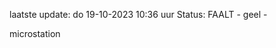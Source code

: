 laatste update: 
do 19-10-2023 10:36   uur 
Status: FAALT - geel - 
<div class="service Y">microstation</div>